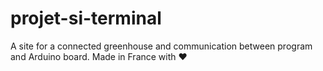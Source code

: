 # projet-si-terminal
A site for a connected greenhouse and communication between program and Arduino board. Made in France with ❤
